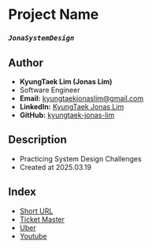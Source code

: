 # Project Name
### *`JonaSystemDesign`*

## Author
- **KyungTaek Lim (Jonas Lim)**
- Software Engineer
- **Email:** kyungtaekjonaslim@gmail.com
- **LinkedIn:** [KyungTaek Jonas Lim](https://www.linkedin.com/in/kyungtaek-jonas-lim)
- **GitHub:** [kyungtaek-jonas-lim](https://github.com/kyungtaek-jonas-lim)

## Description
- Practicing System Design Challenges
- Created at 2025.03.19

## Index
- [Short URL](https://github.com/kyungtaek-jonas-lim/jonasystemdesign/blob/main/short_url/short_url.md)
- [Ticket Master](https://github.com/kyungtaek-jonas-lim/jonasystemdesign/blob/main/ticket_master/ticket_master.md)
- [Uber](https://github.com/kyungtaek-jonas-lim/jonasystemdesign/blob/main/uber/uber.md)
- [Youtube](https://github.com/kyungtaek-jonas-lim/jonasystemdesign/blob/main/youtube/youtube.md)